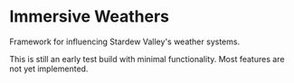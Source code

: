 # Immersive Weathers
Framework for influencing Stardew Valley's weather systems.

This is still an early test build with minimal functionality. Most features are not yet implemented.

<!--
// Logo
// Title
/// Brief few-word description
/// Badges
/// Links
// ToC
// Overview
/// Sister Mods
// Installation
// Config
// Compatibility
// Planned Features
// Contributing
/// Feature Requests
/// Bug Reports
/// Translations
// License
// Contact
// Acknowledgements
-->
